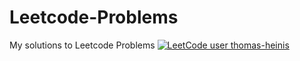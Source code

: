 # Leetcode-Problems
My solutions to Leetcode Problems
[![LeetCode user thomas-heinis](https://img.shields.io/badge/dynamic/json?style=for-the-badge&labelColor=black&color=%23ffa116&label=Solved&query=solvedOverTotal&url=https%3A%2F%2Fleetcode-badge.vercel.app%2Fapi%2Fusers%2Fthomas-heinis&logo=leetcode&logoColor=yellow)](https://leetcode.com/thomas-heinis/)
